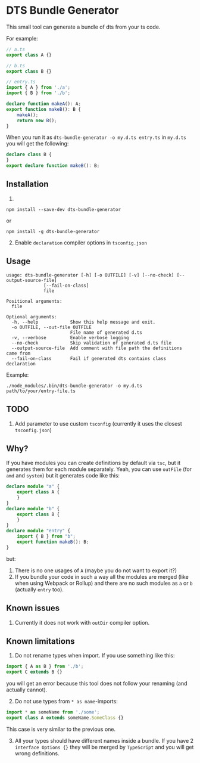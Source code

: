 # DTS Bundle Generator

This small tool can generate a bundle of dts from your ts code.

For example:
```ts
// a.ts
export class A {}
```
```ts
// b.ts
export class B {}
```
```ts
// entry.ts
import { A } from './a';
import { B } from './b';

declare function makeA(): A;
export function makeB(): B {
	makeA();
	return new B();
}
```

When you run it as `dts-bundle-generator -o my.d.ts entry.ts` in `my.d.ts` you will get the following:
```ts
declare class B {
}
export declare function makeB(): B;
```


## Installation

1.
```
npm install --save-dev dts-bundle-generator
```
or
```
npm install -g dts-bundle-generator
```

2. Enable `declaration` compiler options in `tsconfig.json`


## Usage

```
usage: dts-bundle-generator [-h] [-o OUTFILE] [-v] [--no-check] [--output-source-file]
              [--fail-on-class]
              file

Positional arguments:
  file

Optional arguments:
  -h, --help            Show this help message and exit.
  -o OUTFILE, --out-file OUTFILE
                        File name of generated d.ts
  -v, --verbose         Enable verbose logging
  --no-check            Skip validation of generated d.ts file
  --output-source-file  Add comment with file path the definitions came from
  --fail-on-class       Fail if generated dts contains class declaration
```

Example:
```
./node_modules/.bin/dts-bundle-generator -o my.d.ts path/to/your/entry-file.ts
```


## TODO

1. Add parameter to use custom `tsconfig` (currently it uses the closest `tsconfig.json`)


## Why?

If you have modules you can create definitions by default via `tsc`, but it generates them for each module separately. Yeah, you can use `outFile` (for `amd` and `system`) but it generates code like this:
```ts
declare module "a" {
    export class A {
    }
}
declare module "b" {
    export class B {
    }
}
declare module "entry" {
    import { B } from "b";
    export function makeB(): B;
}
```
but:
1. There is no one usages of `A` (maybe you do not want to export it?)
2. If you bundle your code in such a way all the modules are merged (like when using Webpack or Rollup) and there are no such modules as `a` or `b` (actually `entry` too).

## Known issues

1. Currently it does not work with `outDir` compiler option.


## Known limitations

1. Do not rename types when import. If you use something like this:
```ts
import { A as B } from './b';
export C extends B {}
```
you will get an error because this tool does not follow your renaming (and actually cannot).

2. Do not use types from `* as name`-imports:
```ts
import * as someName from './some';
export class A extends someName.SomeClass {}
```
This case is very similar to the previous one.

3. All your types should have different names inside a bundle. If you have 2 `interface Options {}` they will be merged by `TypeScript` and you will get wrong definitions.
